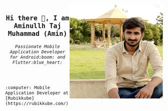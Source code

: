 <img align="right" src="https://github.com/AminullahTajMuhammad/AminullahTajMuhammad/blob/main/Amin.jpg" height="300"/>

<h2 align="center"><samp> Hi there 👋, I am Aminullh Taj Muhammad (Amin) </samp></h2>
<h6 align="center"><samp> Passionate Mobile Application Developer for Android:boom: and Flutter:blue_heart: </samp></h6>
<br>

<p>
  <samp>
    :computer: Mobile Application Developer at [Rubikkube](https://rubikkube.com/)
  </samp>
</p>
<!--
**AminullahTajMuhammad/AminullahTajMuhammad** is a ✨ _special_ ✨ repository because its `README.md` (this file) appears on your GitHub profile.

Here are some ideas to get you started:

- 🔭 I’m currently working on ...
- 🌱 I’m currently learning ...
- 👯 I’m looking to collaborate on ...
- 🤔 I’m looking for help with ...
- 💬 Ask me about ...
- 📫 How to reach me: ...
- 😄 Pronouns: ...
- ⚡ Fun fact: ...
-->
